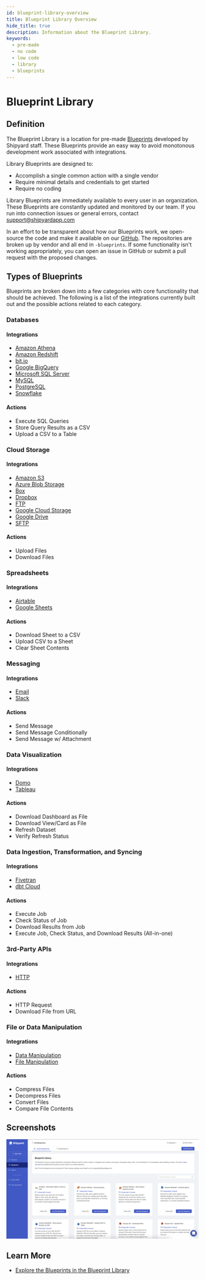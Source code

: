 ```yaml
---
id: blueprint-library-overview
title: Blueprint Library Overview
hide_title: true
description: Information about the Blueprint Library.
keywords:
  - pre-made
  - no code
  - low code
  - library
  - blueprints
---
```


# Blueprint Library

## Definition

The Blueprint Library is a location for pre-made [Blueprints](../blueprints-overview.md) developed by Shipyard staff. These Blueprints provide an easy way to avoid monotonous development work associated with integrations.

Library Blueprints are designed to:

- Accomplish a single common action with a single vendor
- Require minimal details and credentials to get started
- Require no coding

Library Blueprints are immediately available to every user in an organization. These Blueprints are constantly updated and monitored by our team. If you run into connection issues or general errors, contact [support@shipyardapp.com](mailto:support@shipyardapp.com)

In an effort to be transparent about how our Blueprints work, we open-source the code and make it available on our [GitHub](https://github.com/shipyardapp). The repositories are broken up by vendor and all end in `-blueprints`. If some functionality isn't working appropriately, you can open an issue in GitHub or submit a pull request with the proposed changes.

## Types of Blueprints

Blueprints are broken down into a few categories with core functionality that should be achieved. The following is a list of the integrations currently built out and the possible actions related to each category.

### Databases
 
#### Integrations
- [Amazon Athena](../../../blueprint-library/amazon-athena/amazon-athena-overview.md)
- [Amazon Redshift](../../../blueprint-library/amazon-redshift/amazon-redshift-overview.md)
- [bit.io](../../../blueprint-library/bitio/bitio-overview.md)
- [Google BigQuery](../../../blueprint-library/google-bigquery/google-bigquery-overview.md)
- [Microsoft SQL Server](../../../blueprint-library/microsoft-sql-server/microsoft-sql-server-overview.md)
- [MySQL](../../../blueprint-library/mysql/mysql-overview.md)
- [PostgreSQL](../../../blueprint-library/postgresql/postgresql-overview.md)
- [Snowflake](../../../blueprint-library/snowflake/snowflake-overview.md)

#### Actions
- Execute SQL Queries
- Store Query Results as a CSV
- Upload a CSV to a Table

### Cloud Storage

#### Integrations
- [Amazon S3](../../../blueprint-library/amazon-s3/amazon-s3-overview.md)
- [Azure Blob Storage](../../../blueprint-library/azure-blob-storage/azure-blob-storage-overview.md)
- [Box](../../../blueprint-library/box/box-overview.md)
- [Dropbox](../../../blueprint-library/dropbox/dropbox-overview.md)
- [FTP](../../../blueprint-library/ftp/ftp-overview.md)
- [Google Cloud Storage](../../../blueprint-library/google-cloud-storage/google-cloud-storage-overview.md)
- [Google Drive](../../../blueprint-library/google-drive/google-drive-overview.md)
- [SFTP](../../../blueprint-library/sftp/sftp-overview.md)

#### Actions
- Upload Files
- Download Files

### Spreadsheets

#### Integrations
- [Airtable](../../../blueprint-library/airtable/airtable-overview.md)
- [Google Sheets](../../../blueprint-library/google-sheets/google-sheets-overview.md)

#### Actions
- Download Sheet to a CSV
- Upload CSV to a Sheet
- Clear Sheet Contents

### Messaging

#### Integrations
- [Email](../../../blueprint-library/email/email-overview.md)
- [Slack](../../../blueprint-library/email/email-overview.md)

#### Actions
- Send Message
- Send Message Conditionally
- Send Message w/ Attachment

### Data Visualization

#### Integrations
- [Domo](../../../blueprint-library/domo/domo-overview.md)
- [Tableau](../../../blueprint-library/tableau/tableau-overview.md)

#### Actions
- Download Dashboard as File
- Download View/Card as File
- Refresh Dataset
- Verify Refresh Status

### Data Ingestion, Transformation, and Syncing

#### Integrations
- [Fivetran](../../../blueprint-library/fivetran/fivetran-overview.md)
- [dbt Cloud](../../../blueprint-library/dbt-cloud/dbt-cloud-overview.md)

#### Actions
- Execute Job
- Check Status of Job
- Download Results from Job
- Execute Job, Check Status, and Download Results (All-in-one)

### 3rd-Party APIs

#### Integrations
- [HTTP](../../../blueprint-library/http/http-overview.md)

#### Actions
- HTTP Request
- Download File from URL

### File or Data Manipulation

#### Integrations
- [Data Manipulation](../../../blueprint-library/data-manipulation/data-manipulation-overview.md)
- [File Manipulation](../../../blueprint-library/file-manipulation/file-manipulation-overview.md)

#### Actions
- Compress Files
- Decompress Files
- Convert Files
- Compare File Contents

## Screenshots
![Over 50+ Blueprints to take action on modern data platforms](../../../.gitbook/assets/shipyard_2022_07_27_10_21_09.png)

## Learn More

- [Explore the Blueprints in the Blueprint Library](https://www.shipyardapp.com/blueprint-library)
